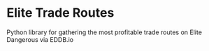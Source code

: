 # Elite Trade Routes
Python library for gathering the most profitable trade routes on Elite Dangerous via EDDB.io
